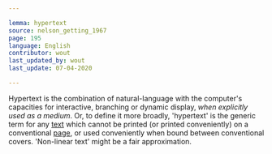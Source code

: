```yaml
---

lemma: hypertext
source: nelson_getting_1967
page: 195
language: English
contributor: wout
last_updated_by: wout
last_update: 07-04-2020

---
```


Hypertext is the combination of natural-language with the computer's capacities for interactive, branching or dynamic display, _when explicitly used as a medium_. Or, to define it more broadly, 'hypertext' is the generic term for any [text](text.html) which cannot be printed (or printed conveniently) on a conventional [page](page.html), or used conveniently when bound between conventional covers. 'Non-linear text' might be a fair approximation.
